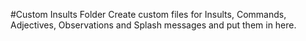 #Custom Insults Folder
Create custom files for Insults, Commands, Adjectives, Observations and Splash messages and put them in here.